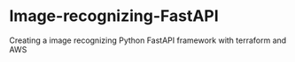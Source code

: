 # Image-recognizing-FastAPI
Creating a image recognizing Python FastAPI framework with terraform and AWS
